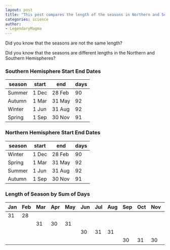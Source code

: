 ```yaml
---
layout: post
title: "This post compares the length of the seasons in Northern and Southern Hemispheres"
categories: science
author:
- LegendaryMagma
---
```


Did you know that the seasons are not the same length?

Did you know that the seasons are different lengths in the Northern and Southern Hemispheres? 

### Southern Hemisphere Start End Dates

| season | start | end    | days |
|--------|-------|--------|------|
| Summer | 1 Dec | 28 Feb |  90  |
| Autumn | 1 Mar | 31 May |  92  |
| Winter | 1 Jun | 31 Aug |  92  |
| Spring | 1 Sep | 30 Nov |  91  |


### Northern Hemisphere Start End Dates

| season | start | end    | days |
|--------|-------|--------|------|
| Winter | 1 Dec | 28 Feb |  90  |
| Spring | 1 Mar | 31 May |  92  |
| Summer | 1 Jun | 31 Aug |  92  |
| Autumn | 1 Sep | 30 Nov |  91  |

### Length of Season by Sum of Days

| Jan | Feb | Mar | Apr | May | Jun | Jul | Aug | Sep | Oct | Nov | Dec | Sum |
|-----|-----|-----|-----|-----|-----|-----|-----|-----|-----|-----|-----|-----|
| 31  | 28  |     |     |     |     |     |     |     |     |     | 31  | 90  |
|     |     | 31  | 30  | 31  |     |     |     |     |     |     |     | 92  |
|     |     |     |     |     | 30  | 31  | 31  |     |     |     |     | 92  |
|     |     |     |     |     |     |     |     | 30  | 31  | 30  |     | 91  |


